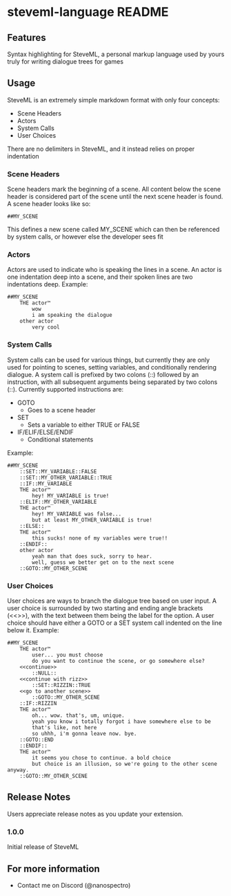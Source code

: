 
# steveml-language README

  

## Features

  

Syntax highlighting for SteveML, a personal markup language used by yours truly for writing dialogue trees for games

  

## Usage

  

SteveML is an extremely simple markdown format with only four concepts:
* Scene Headers
* Actors
* System Calls
* User Choices

There are no delimiters in SteveML, and it instead relies on proper indentation

### Scene Headers
Scene headers mark the beginning of a scene. All content below the scene header is considered part of the scene until the next scene header is found. A scene header looks like so:

    ##MY_SCENE
This defines a new scene called MY_SCENE which can then be referenced by system calls, or however else the developer sees fit
### Actors
Actors are used to indicate who is speaking the lines in a scene. An actor is one indentation deep into a scene, and their spoken lines are two indentations deep. 
Example:

    ##MY_SCENE
		THE actor™
			wow
			i am speaking the dialogue
		other actor
			very cool

### System Calls
System calls can be used for various things, but currently they are only used for pointing to scenes, setting variables, and conditionally rendering dialogue. A system call is prefixed by two colons (::) followed by an instruction, with all subsequent arguments being separated by two colons (::). Currently supported instructions are:
* GOTO
	* Goes to a scene header
* SET
	* Sets a variable to either TRUE or FALSE
* IF/ELIF/ELSE/ENDIF
	* Conditional statements

Example:

    ##MY_SCENE
	    ::SET::MY_VARIABLE::FALSE
	    ::SET::MY_OTHER_VARIABLE::TRUE
	    ::IF::MY_VARIABLE
		THE actor™
			hey! MY_VARIABLE is true!
		::ELIF::MY_OTHER_VARIABLE
		THE actor™
			hey! MY_VARIABLE was false...
			but at least MY_OTHER_VARIABLE is true!
		::ELSE::
		THE actor™
			this sucks! none of my variables were true!!
		::ENDIF::
		other actor
			yeah man that does suck, sorry to hear.
			well, guess we better get on to the next scene
		::GOTO::MY_OTHER_SCENE
			
### User Choices  
User choices are ways to branch the dialogue tree based on user input. A user choice is surrounded by two starting and ending angle brackets (<<>>), with the text between them being the label for the option. A user choice should have either a GOTO or a SET system call indented on the line below it. 
Example:

    ##MY_SCENE
	    THE actor™
		    user... you must choose
		    do you want to continue the scene, or go somewhere else?
	    <<continue>>
		    ::NULL::
		<<continue with rizz>>
		    ::SET::RIZZIN::TRUE
		<<go to another scene>>
			::GOTO::MY_OTHER_SCENE
		::IF::RIZZIN
		THE actor™
			oh... wow. that's, um, unique.
			yeah you know i totally forgot i have somewhere else to be
			that's like, not here
			so uhhh, i'm gonna leave now. bye.
		::GOTO::END
		::ENDIF::
		THE actor™
			it seems you chose to continue. a bold choice
			but choice is an illusion, so we're going to the other scene anyway.
		::GOTO::MY_OTHER_SCENE
		
## Release Notes

  

Users appreciate release notes as you update your extension.

  

### 1.0.0

  

Initial release of SteveML

  

## For more information

  

* Contact me on Discord (@nanospectro)